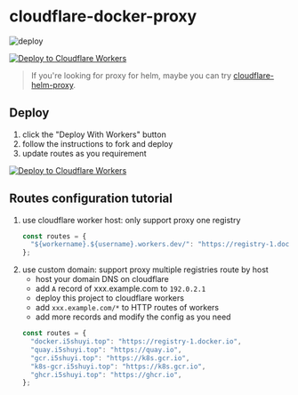 # cloudflare-docker-proxy

![deploy](https://github.com/i5shuyi/cloudflare-docker-proxy/actions/workflows/deploy.yaml/badge.svg)

[![Deploy to Cloudflare Workers](https://deploy.workers.cloudflare.com/button)](https://deploy.workers.cloudflare.com/?url=https://github.com/i5shuyi/cloudflare-docker-proxy)

> If you're looking for proxy for helm, maybe you can try [cloudflare-helm-proxy](https://github.com/ciiiii/cloudflare-helm-proxy).

## Deploy

1. click the "Deploy With Workers" button
2. follow the instructions to fork and deploy
3. update routes as you requirement

[![Deploy to Cloudflare Workers](https://deploy.workers.cloudflare.com/button)](https://deploy.workers.cloudflare.com/?url=https://github.com/i5shuyi/cloudflare-docker-proxy)

## Routes configuration tutorial

1. use cloudflare worker host: only support proxy one registry
   ```javascript
   const routes = {
     "${workername}.${username}.workers.dev/": "https://registry-1.docker.io",
   };
   ```
2. use custom domain: support proxy multiple registries route by host
   - host your domain DNS on cloudflare
   - add `A` record of xxx.example.com to `192.0.2.1`
   - deploy this project to cloudflare workers
   - add `xxx.example.com/*` to HTTP routes of workers
   - add more records and modify the config as you need
   ```javascript
   const routes = {
     "docker.i5shuyi.top": "https://registry-1.docker.io",
     "quay.i5shuyi.top": "https://quay.io",
     "gcr.i5shuyi.top": "https://k8s.gcr.io",
     "k8s-gcr.i5shuyi.top": "https://k8s.gcr.io",
     "ghcr.i5shuyi.top": "https://ghcr.io",
   };
   ```

